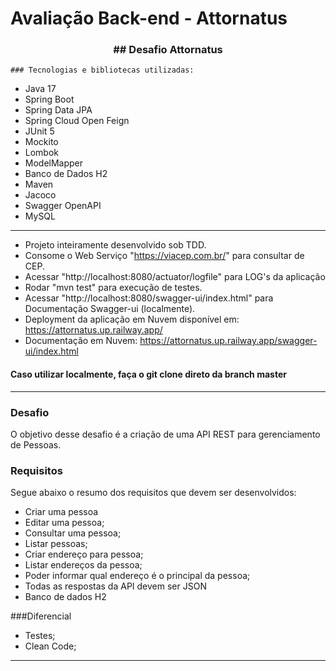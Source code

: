 # Avaliação Back-end - Attornatus

<div align = "center">
<h3><b>## Desafio Attornatus</b></h3></div>

    ### Tecnologias e bibliotecas utilizadas:

* Java 17
* Spring Boot
* Spring Data JPA
* Spring Cloud Open Feign
* JUnit 5
* Mockito
* Lombok
* ModelMapper
* Banco de Dados H2
* Maven
* Jacoco
* Swagger OpenAPI
* MySQL

<hr>

* Projeto inteiramente desenvolvido sob TDD.
* Consome o Web Serviço "https://viacep.com.br/" para consultar de CEP.
* Acessar "http://localhost:8080/actuator/logfile" para LOG's da aplicação
* Rodar "mvn test" para execução de testes.
* Acessar "http://localhost:8080/swagger-ui/index.html" para Documentação Swagger-ui (localmente).
* Deployment da aplicação em Nuvem disponível em: https://attornatus.up.railway.app/
* Documentação em Nuvem: https://attornatus.up.railway.app/swagger-ui/index.html
<h4>Caso utilizar localmente, faça o git clone direto da branch master</h4>



<hr>

### Desafio
O objetivo desse desafio é a criação de uma API REST para gerenciamento de Pessoas.

### Requisitos
Segue abaixo o resumo dos requisitos que devem ser desenvolvidos:
* Criar uma pessoa
* Editar uma pessoa;
* Consultar uma pessoa;
* Listar pessoas;
* Criar endereço para pessoa;
* Listar endereços da pessoa;
* Poder informar qual endereço é o principal da pessoa;
* Todas as respostas da API devem ser JSON
* Banco de dados H2

###Diferencial
* Testes;
* Clean Code;

<hr>

##
